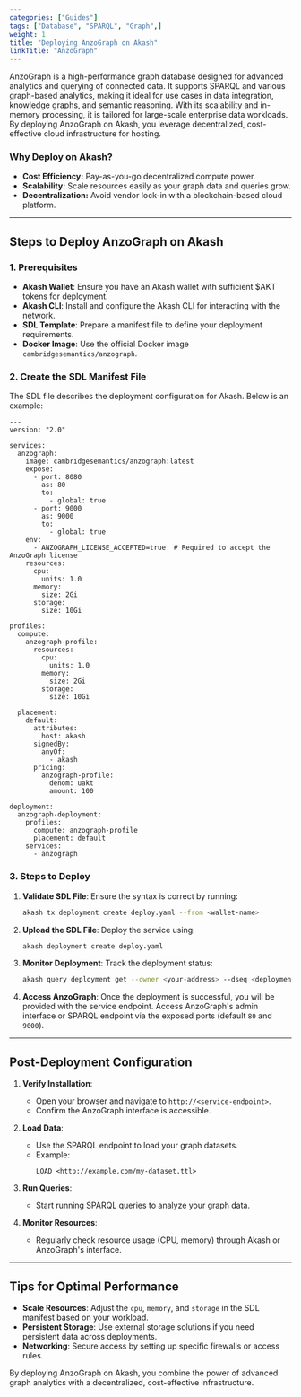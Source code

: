 ```yaml
---
categories: ["Guides"]
tags: ["Database", "SPARQL", "Graph",]
weight: 1
title: "Deploying AnzoGraph on Akash"
linkTitle: "AnzoGraph"
---
```



AnzoGraph is a high-performance graph database designed for advanced analytics and querying of connected data. It supports SPARQL and various graph-based analytics, making it ideal for use cases in data integration, knowledge graphs, and semantic reasoning. With its scalability and in-memory processing, it is tailored for large-scale enterprise data workloads. By deploying AnzoGraph on Akash, you leverage decentralized, cost-effective cloud infrastructure for hosting.

### **Why Deploy on Akash?**
- **Cost Efficiency:** Pay-as-you-go decentralized compute power.
- **Scalability:** Scale resources easily as your graph data and queries grow.
- **Decentralization:** Avoid vendor lock-in with a blockchain-based cloud platform.

---

## **Steps to Deploy AnzoGraph on Akash**

### **1. Prerequisites**
- **Akash Wallet**: Ensure you have an Akash wallet with sufficient $AKT tokens for deployment.
- **Akash CLI**: Install and configure the Akash CLI for interacting with the network.
- **SDL Template**: Prepare a manifest file to define your deployment requirements.
- **Docker Image**: Use the official Docker image `cambridgesemantics/anzograph`.

### **2. Create the SDL Manifest File**
The SDL file describes the deployment configuration for Akash. Below is an example:

```
---
version: "2.0"

services:
  anzograph:
    image: cambridgesemantics/anzograph:latest
    expose:
      - port: 8080
        as: 80
        to:
          - global: true
      - port: 9000
        as: 9000
        to:
          - global: true
    env:
      - ANZOGRAPH_LICENSE_ACCEPTED=true  # Required to accept the AnzoGraph license
    resources:
      cpu:
        units: 1.0
      memory:
        size: 2Gi
      storage:
        size: 10Gi

profiles:
  compute:
    anzograph-profile:
      resources:
        cpu:
          units: 1.0
        memory:
          size: 2Gi
        storage:
          size: 10Gi

  placement:
    default:
      attributes:
        host: akash
      signedBy:
        anyOf:
          - akash
      pricing:
        anzograph-profile:
          denom: uakt
          amount: 100

deployment:
  anzograph-deployment:
    profiles:
      compute: anzograph-profile
      placement: default
    services:
      - anzograph
```

### **3. Steps to Deploy**

1. **Validate SDL File**:
   Ensure the syntax is correct by running:
   ```bash
   akash tx deployment create deploy.yaml --from <wallet-name>
   ```

2. **Upload the SDL File**:
   Deploy the service using:
   ```bash
   akash deployment create deploy.yaml
   ```

3. **Monitor Deployment**:
   Track the deployment status:
   ```bash
   akash query deployment get --owner <your-address> --dseq <deployment-sequence>
   ```

4. **Access AnzoGraph**:
   Once the deployment is successful, you will be provided with the service endpoint. Access AnzoGraph's admin interface or SPARQL endpoint via the exposed ports (default `80` and `9000`).

---

## **Post-Deployment Configuration**
1. **Verify Installation**:
   - Open your browser and navigate to `http://<service-endpoint>`.
   - Confirm the AnzoGraph interface is accessible.

2. **Load Data**:
   - Use the SPARQL endpoint to load your graph datasets.
   - Example:
     ```sparql
     LOAD <http://example.com/my-dataset.ttl>
     ```

3. **Run Queries**:
   - Start running SPARQL queries to analyze your graph data.

4. **Monitor Resources**:
   - Regularly check resource usage (CPU, memory) through Akash or AnzoGraph's interface.

---

## **Tips for Optimal Performance**
- **Scale Resources**: Adjust the `cpu`, `memory`, and `storage` in the SDL manifest based on your workload.
- **Persistent Storage**: Use external storage solutions if you need persistent data across deployments.
- **Networking**: Secure access by setting up specific firewalls or access rules.

By deploying AnzoGraph on Akash, you combine the power of advanced graph analytics with a decentralized, cost-effective infrastructure.